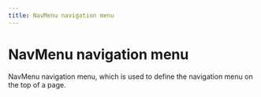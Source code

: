 ```yaml
---
title: NavMenu navigation menu
---
```


# NavMenu navigation menu

<div>NavMenu navigation menu, which is used to define the navigation menu on the top of a page.</div>
